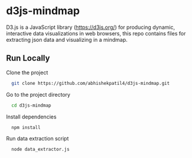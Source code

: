 # d3js-mindmap
D3.js is a JavaScript library (https://d3js.org/) for producing dynamic, interactive data visualizations in web browsers, this repo contains files for extracting json data and visualizing in a mindmap.

## Run Locally

Clone the project

```bash
  git clone https://github.com/abhishekpatil4/d3js-mindmap.git
```

Go to the project directory

```bash
  cd d3js-mindmap
```
Install dependencies

```bash
  npm install
```
Run data extraction script

```bash
  node data_extractor.js
```
